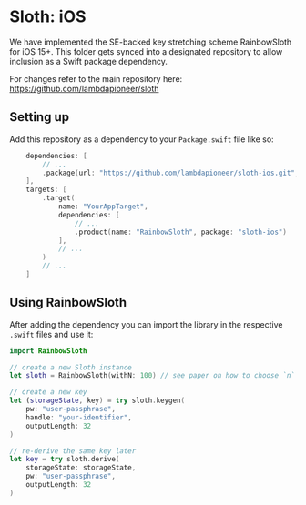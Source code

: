 # Sloth: iOS

We have implemented the SE-backed key stretching scheme RainbowSloth for iOS 15+.
This folder gets synced into a designated repository to allow inclusion as a Swift package dependency.

For changes refer to the main repository here: https://github.com/lambdapioneer/sloth


## Setting up

Add this repository as a dependency to your `Package.swift` file like so:

```swift
    dependencies: [
        // ...
        .package(url: "https://github.com/lambdapioneer/sloth-ios.git", from: "0.3.0"),
    ],
    targets: [
        .target(
            name: "YourAppTarget",
            dependencies: [
                // ...
                .product(name: "RainbowSloth", package: "sloth-ios")
            ],
            // ...
        )
        // ...
    ]
```


## Using RainbowSloth

After adding the dependency you can import the library in the respective `.swift` files and use it:

```swift
import RainbowSloth

// create a new Sloth instance
let sloth = RainbowSloth(withN: 100) // see paper on how to choose `n`

// create a new key
let (storageState, key) = try sloth.keygen(
    pw: "user-passphrase",
    handle: "your-identifier",
    outputLength: 32
)

// re-derive the same key later
let key = try sloth.derive(
    storageState: storageState,
    pw: "user-passphrase",
    outputLength: 32
)
```
